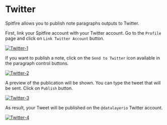 # Twitter

Spitfire allows you to publish note paragraphs outputs to Twitter.

First, link your Spitfire account with your Twitter account. Go to the `Profile` page and click on `Link Twitter Account` button.

[![Twitter-1](twitter/twitter-1.png)](twitter/twitter-1.png)

If you want to publish a note, click on the `Send to Twitter` icon available in the paragraph control buttons.

[![Twitter-2](twitter/twitter-2.png)](twitter/twitter-2.png)

A preview of the publication will be shown. You can type the tweet that will be sent. Click on `Publish` button.

[![Twitter-3](twitter/twitter-3.png)](twitter/twitter-3.png)

As result, your Tweet will be published on the `@datalayerio` Twitter account.

[![Twitter-4](twitter/twitter-4.png)](twitter/twitter-4.png)
